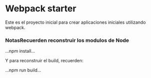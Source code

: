 # Webpack starter
Este es el proyecto inicial para crear aplicaciones iniciales utilizando webpack.

### NotasRecuerden reconstruir los modulos de Node

...npm install...

Y para reconstruir el build, recuerden:

...npm run build...